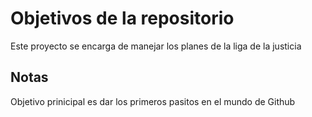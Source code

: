 # Objetivos de la repositorio

Este proyecto se encarga de manejar los planes de la liga de la justicia


## Notas
Objetivo prinicipal es dar los primeros pasitos en el mundo de Github
